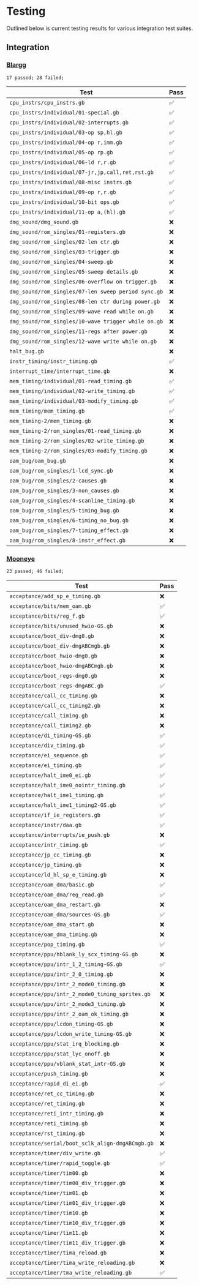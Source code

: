 # Testing

Outlined below is current testing results for various integration test suites.

## Integration

### [Blargg](/tests/blargg.rs)

```
17 passed; 28 failed;
```

| Test                                                | Pass |
| --------------------------------------------------- | ---- |
| `cpu_instrs/cpu_instrs.gb`                          |  ✅  |
| `cpu_instrs/individual/01-special.gb`               |  ✅  |
| `cpu_instrs/individual/02-interrupts.gb`            |  ✅  |
| `cpu_instrs/individual/03-op sp,hl.gb`              |  ✅  |
| `cpu_instrs/individual/04-op r,imm.gb`              |  ✅  |
| `cpu_instrs/individual/05-op rp.gb`                 |  ✅  |
| `cpu_instrs/individual/06-ld r,r.gb`                |  ✅  |
| `cpu_instrs/individual/07-jr,jp,call,ret,rst.gb`    |  ✅  |
| `cpu_instrs/individual/08-misc instrs.gb`           |  ✅  |
| `cpu_instrs/individual/09-op r,r.gb`                |  ✅  |
| `cpu_instrs/individual/10-bit ops.gb`               |  ✅  |
| `cpu_instrs/individual/11-op a,(hl).gb`             |  ✅  |
| `dmg_sound/dmg_sound.gb`                            |  ❌  |
| `dmg_sound/rom_singles/01-registers.gb`             |  ❌  |
| `dmg_sound/rom_singles/02-len ctr.gb`               |  ❌  |
| `dmg_sound/rom_singles/03-trigger.gb`               |  ❌  |
| `dmg_sound/rom_singles/04-sweep.gb`                 |  ❌  |
| `dmg_sound/rom_singles/05-sweep details.gb`         |  ❌  |
| `dmg_sound/rom_singles/06-overflow on trigger.gb`   |  ❌  |
| `dmg_sound/rom_singles/07-len sweep period sync.gb` |  ❌  |
| `dmg_sound/rom_singles/08-len ctr during power.gb`  |  ❌  |
| `dmg_sound/rom_singles/09-wave read while on.gb`    |  ❌  |
| `dmg_sound/rom_singles/10-wave trigger while on.gb` |  ❌  |
| `dmg_sound/rom_singles/11-regs after power.gb`      |  ❌  |
| `dmg_sound/rom_singles/12-wave write while on.gb`   |  ❌  |
| `halt_bug.gb`                                       |  ❌  |
| `instr_timing/instr_timing.gb`                      |  ✅  |
| `interrupt_time/interrupt_time.gb`                  |  ❌  |
| `mem_timing/individual/01-read_timing.gb`           |  ✅  |
| `mem_timing/individual/02-write_timing.gb`          |  ✅  |
| `mem_timing/individual/03-modify_timing.gb`         |  ✅  |
| `mem_timing/mem_timing.gb`                          |  ✅  |
| `mem_timing-2/mem_timing.gb`                        |  ❌  |
| `mem_timing-2/rom_singles/01-read_timing.gb`        |  ❌  |
| `mem_timing-2/rom_singles/02-write_timing.gb`       |  ❌  |
| `mem_timing-2/rom_singles/03-modify_timing.gb`      |  ❌  |
| `oam_bug/oam_bug.gb`                                |  ❌  |
| `oam_bug/rom_singles/1-lcd_sync.gb`                 |  ❌  |
| `oam_bug/rom_singles/2-causes.gb`                   |  ❌  |
| `oam_bug/rom_singles/3-non_causes.gb`               |  ❌  |
| `oam_bug/rom_singles/4-scanline_timing.gb`          |  ❌  |
| `oam_bug/rom_singles/5-timing_bug.gb`               |  ❌  |
| `oam_bug/rom_singles/6-timing_no_bug.gb`            |  ❌  |
| `oam_bug/rom_singles/7-timing_effect.gb`            |  ❌  |
| `oam_bug/rom_singles/8-instr_effect.gb`             |  ❌  |

### [Mooneye](/tests/mooneye.rs)

```
23 passed; 46 failed;
```

| Test                                                | Pass |
| --------------------------------------------------- | ---- |
| `acceptance/add_sp_e_timing.gb`                     |  ❌  |
| `acceptance/bits/mem_oam.gb`                        |  ✅  |
| `acceptance/bits/reg_f.gb`                          |  ✅  |
| `acceptance/bits/unused_hwio-GS.gb`                 |  ❌  |
| `acceptance/boot_div-dmg0.gb`                       |  ❌  |
| `acceptance/boot_div-dmgABCmgb.gb`                  |  ❌  |
| `acceptance/boot_hwio-dmg0.gb`                      |  ❌  |
| `acceptance/boot_hwio-dmgABCmgb.gb`                 |  ❌  |
| `acceptance/boot_regs-dmg0.gb`                      |  ❌  |
| `acceptance/boot_regs-dmgABC.gb`                    |  ✅  |
| `acceptance/call_cc_timing.gb`                      |  ❌  |
| `acceptance/call_cc_timing2.gb`                     |  ❌  |
| `acceptance/call_timing.gb`                         |  ❌  |
| `acceptance/call_timing2.gb`                        |  ❌  |
| `acceptance/di_timing-GS.gb`                        |  ✅  |
| `acceptance/div_timing.gb`                          |  ✅  |
| `acceptance/ei_sequence.gb`                         |  ✅  |
| `acceptance/ei_timing.gb`                           |  ✅  |
| `acceptance/halt_ime0_ei.gb`                        |  ✅  |
| `acceptance/halt_ime0_nointr_timing.gb`             |  ✅  |
| `acceptance/halt_ime1_timing.gb`                    |  ✅  |
| `acceptance/halt_ime1_timing2-GS.gb`                |  ✅  |
| `acceptance/if_ie_registers.gb`                     |  ✅  |
| `acceptance/instr/daa.gb`                           |  ✅  |
| `acceptance/interrupts/ie_push.gb`                  |  ❌  |
| `acceptance/intr_timing.gb`                         |  ✅  |
| `acceptance/jp_cc_timing.gb`                        |  ❌  |
| `acceptance/jp_timing.gb`                           |  ❌  |
| `acceptance/ld_hl_sp_e_timing.gb`                   |  ❌  |
| `acceptance/oam_dma/basic.gb`                       |  ✅  |
| `acceptance/oam_dma/reg_read.gb`                    |  ✅  |
| `acceptance/oam_dma_restart.gb`                     |  ❌  |
| `acceptance/oam_dma/sources-GS.gb`                  |  ✅  |
| `acceptance/oam_dma_start.gb`                       |  ❌  |
| `acceptance/oam_dma_timing.gb`                      |  ❌  |
| `acceptance/pop_timing.gb`                          |  ✅  |
| `acceptance/ppu/hblank_ly_scx_timing-GS.gb`         |  ❌  |
| `acceptance/ppu/intr_1_2_timing-GS.gb`              |  ✅  |
| `acceptance/ppu/intr_2_0_timing.gb`                 |  ❌  |
| `acceptance/ppu/intr_2_mode0_timing.gb`             |  ❌  |
| `acceptance/ppu/intr_2_mode0_timing_sprites.gb`     |  ❌  |
| `acceptance/ppu/intr_2_mode3_timing.gb`             |  ❌  |
| `acceptance/ppu/intr_2_oam_ok_timing.gb`            |  ❌  |
| `acceptance/ppu/lcdon_timing-GS.gb`                 |  ❌  |
| `acceptance/ppu/lcdon_write_timing-GS.gb`           |  ❌  |
| `acceptance/ppu/stat_irq_blocking.gb`               |  ❌  |
| `acceptance/ppu/stat_lyc_onoff.gb`                  |  ❌  |
| `acceptance/ppu/vblank_stat_intr-GS.gb`             |  ❌  |
| `acceptance/push_timing.gb`                         |  ❌  |
| `acceptance/rapid_di_ei.gb`                         |  ✅  |
| `acceptance/ret_cc_timing.gb`                       |  ❌  |
| `acceptance/ret_timing.gb`                          |  ❌  |
| `acceptance/reti_intr_timing.gb`                    |  ❌  |
| `acceptance/reti_timing.gb`                         |  ❌  |
| `acceptance/rst_timing.gb`                          |  ❌  |
| `acceptance/serial/boot_sclk_align-dmgABCmgb.gb`    |  ❌  |
| `acceptance/timer/div_write.gb`                     |  ✅  |
| `acceptance/timer/rapid_toggle.gb`                  |  ✅  |
| `acceptance/timer/tim00.gb`                         |  ❌  |
| `acceptance/timer/tim00_div_trigger.gb`             |  ❌  |
| `acceptance/timer/tim01.gb`                         |  ❌  |
| `acceptance/timer/tim01_div_trigger.gb`             |  ❌  |
| `acceptance/timer/tim10.gb`                         |  ❌  |
| `acceptance/timer/tim10_div_trigger.gb`             |  ❌  |
| `acceptance/timer/tim11.gb`                         |  ❌  |
| `acceptance/timer/tim11_div_trigger.gb`             |  ❌  |
| `acceptance/timer/tima_reload.gb`                   |  ❌  |
| `acceptance/timer/tima_write_reloading.gb`          |  ❌  |
| `acceptance/timer/tma_write_reloading.gb`           |  ✅  |
